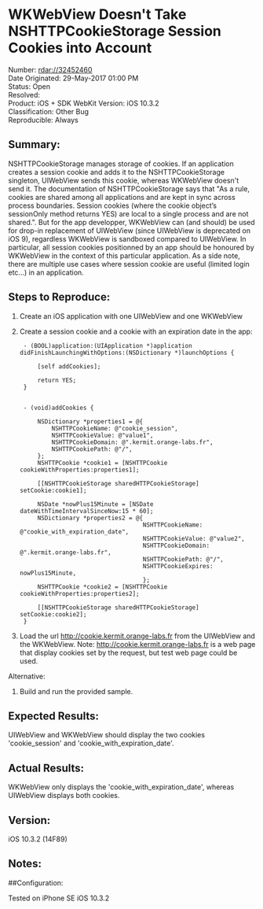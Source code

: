 # WKWebView Doesn't Take NSHTTPCookieStorage Session Cookies into Account

Number: [rdar://32452460](http://openradar.appspot.com/32452460)    
Date Originated: 29-May-2017 01:00 PM  
Status: Open  
Resolved:  
Product: iOS + SDK WebKit
Version: iOS 10.3.2  
Classification: Other Bug  
Reproducible: Always  

## Summary:

NSHTTPCookieStorage manages storage of cookies. If an application creates a session cookie and adds it to the NSHTTPCookieStorage singleton, UIWebView sends this cookie, whereas WKWebView doesn't send it. The documentation of NSHTTPCookieStorage says that "As a rule, cookies are shared among all applications and are kept in sync across process boundaries. Session cookies (where the cookie object’s sessionOnly method returns YES) are local to a single process and are not shared.". But for the app developper, WKWebView can (and should) be used for drop-in replacement of UIWebView (since UIWebView is deprecated on iOS 9), regardless WKWebView is sandboxed compared to UIWebView. In particular, all session cookies positionned by an app should be honoured by WKWebView in the context of this particular application. As a side note, there are multiple use cases where session cookie are useful (limited login etc...) in an application.

## Steps to Reproduce:

1. Create an iOS application with one UIWebView and one WKWebView
2. Create a session cookie and a cookie with an expiration date in the app:

		- (BOOL)application:(UIApplication *)application didFinishLaunchingWithOptions:(NSDictionary *)launchOptions {

			[self addCookies];

			return YES;
		}


		- (void)addCookies {

			NSDictionary *properties1 = @{
				NSHTTPCookieName: @"cookie_session",
				NSHTTPCookieValue: @"value1",
				NSHTTPCookieDomain: @".kermit.orange-labs.fr",
				NSHTTPCookiePath: @"/",
			};
			NSHTTPCookie *cookie1 = [NSHTTPCookie cookieWithProperties:properties1];

			[[NSHTTPCookieStorage sharedHTTPCookieStorage] setCookie:cookie1];

			NSDate *nowPlus15Minute = [NSDate dateWithTimeIntervalSinceNow:15 * 60];
			NSDictionary *properties2 = @{
										  NSHTTPCookieName: @"cookie_with_expiration_date",
										  NSHTTPCookieValue: @"value2",
										  NSHTTPCookieDomain: @".kermit.orange-labs.fr",
										  NSHTTPCookiePath: @"/",
										  NSHTTPCookieExpires: nowPlus15Minute,
										  };
			NSHTTPCookie *cookie2 = [NSHTTPCookie cookieWithProperties:properties2];

			[[NSHTTPCookieStorage sharedHTTPCookieStorage] setCookie:cookie2];
		}


3. Load the url <http://cookie.kermit.orange-labs.fr> from the UIWebView and the WKWebView. Note: <http://cookie.kermit.orange-labs.fr> is a web page that display cookies set by the request, but test web page could be used. 

Alternative:

1. Build and run the provided sample.

## Expected Results:

UIWebView and WKWebView should display the two cookies 'cookie_session' and 'cookie_with_expiration_date'.

## Actual Results:

WKWebView only displays the 'cookie_with_expiration_date', whereas UIWebView displays both cookies.

## Version:

iOS 10.3.2 (14F89)

## Notes:

##Configuration:

Tested on iPhone SE iOS 10.3.2
